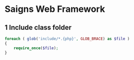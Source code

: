 # Saigns Web Framework


## 1 Include class folder
```php
foreach ( glob('include/*.{php}', GLOB_BRACE) as $file )
{
    require_once($file);
}
```
